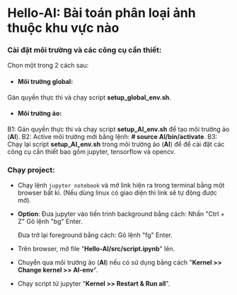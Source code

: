 # Hello-AI: Bài toán phân loại ảnh thuộc khu vực nào

### Cài đặt môi trường và các công cụ cần thiết:
Chọn một trong 2 cách sau:
- #### Môi trường global:
Gán quyền thực thi và chạy script **setup_global_env.sh**.

- #### Môi trường ảo:
B1: Gán quyền thực thi và chạy script **setup_AI_env.sh** để tạo môi trường ảo (**AI**).
B2: Active môi trường mới bằng lệnh: **# source AI/bin/activate**.
B3: Chạy lại script **setup_AI_env.sh** trong môi trường ảo (**AI**) để để cài đặt các công cụ cần thiết bao gồm jupyter, tensorflow và opencv.


### Chạy project:
- Chạy lệnh `jupyter notebook` và mở link hiện ra trong terminal bằng một browser bất kì. (Nếu dùng linux có giao diện thì link sẽ tự động được mở).
- **Option**: 
	Đưa jupyter vào tiến trình background bằng cách: 
		Nhấn "Ctrl + Z"
		Gõ lệnh "bg"
		Enter.
		
	Đưa trở lại foreground bằng cách: 
		Gõ lệnh "fg"
		Enter.
		
- Trên browser, mở file "**Hello-AI/src/script.ipynb**" lên.
- Chuyển qua môi trường ảo (**AI**) nếu có sử dụng bằng cách "**Kernel >> Change kernel >> AI-env**".
- Chạy script  từ jupyter "**Kernel >> Restart & Run all**".


